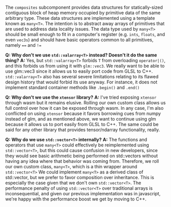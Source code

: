 The `composites` subcomponent provides data structures for statically-sized contiguous block of heap memory occupied by primitive data of the same arbitrary type. These data structures are implemented using a template known as `many<T>`.
The intention is to abstract away arrays of primitives that are used to address data locality issues.
The data type used by `many<T>` should be small enough to fit in a computer's register (e.g. `ints`, `floats`, and even `vec3s`) and should have basic operators common to all primitives, namely `==` and `!=` 

**Q:** **Why don't we use `std::valarray<T>` instead? Doesn't it do the same thing?**
**A:** Yes, but `std::valarray<T>` forbids `T` from overloading `operator|()`, and this forbids us from using it with `glm::vec3`.  We really want to be able to use glm::vec3 since it allows us to easily port code from GLSL to C++. `std::valarray<T>` also has several severe limitations relating to its flawed design history that would forbid its use anyway. For instance, it does not implement standard container methods like `.begin()` and `.end()`

**Q:** **Why don't we use the `xtensor` library?**
**A:** I've tried exposing `xtensor` through wasm but it remains elusive. Rolling our own custom class allows us full control over how it can be exposed through wasm. In any case, I'm also conflicted on using `xtensor` because it favors borrowing cues from numpy instead of glm,  and as mentioned above, we want to continue using glm because it allows us to port easily from GLSL to C++. The same could be said for any other library that provides tensor/ndarray functionality, really.

**Q:** **Why do we use `std::vector<T>` internally?**
**A:** The functions and operators that use `many<T>` could effectively be reimplemented using `std::vector<T>`, but this could cause confusion in new developers, since they would see basic arithmetic being performed on std::vectors without having any idea where that behavior was coming from.  Therefore, we roll our own custom class, `many<T>`, which is a thin wrapper around `std::vector<T>` We could implement `many<T>` as a derived class of std::vector, but we prefer to favor composition over inheritance. This is especially the case given that we don't own `std::vector<T>`. The performance penalty of using `std::vector<T>` over traditional arrays is inconsequential,  and given our previous implementation was in javascript, we're happy with the performance boost we get by moving to C++.
